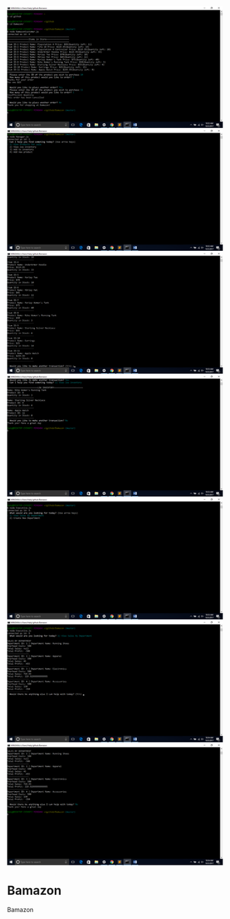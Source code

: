 <img src="https://raw.githubusercontent.com/halimk/Bamazon/7303466d4403402a5669fe21ab90be8a6c6faa01/customer%201.png">
<img src="https://github.com/halimk/Bamazon/blob/master/manager%201.png?raw=true">
<img src="https://github.com/halimk/Bamazon/blob/master/manager%202.png?raw=true">
<img src="https://github.com/halimk/Bamazon/blob/master/manager%203.png?raw=true">
<img src="https://github.com/halimk/Bamazon/blob/master/executive%201.png?raw=true">
<img src="https://github.com/halimk/Bamazon/blob/master/executive%202.png?raw=true">
<img src="https://github.com/halimk/Bamazon/blob/master/executive%203.png?raw=true">

# Bamazon
Bamazon
